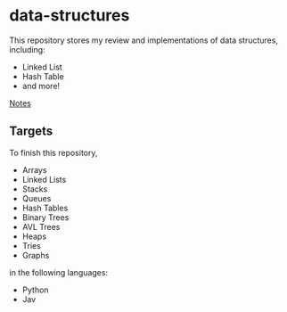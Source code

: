 
# data-structures

This repository stores my review and implementations of data structures, including:

- Linked List
- Hash Table
- and more!

[Notes](https://htmlpreview.github.io/?https://github.com/derekl-beep/data-structures/blob/master/notes-data-structure.html)

## Targets

To finish this repository, 

- Arrays
- Linked Lists
- Stacks
- Queues
- Hash Tables
- Binary Trees
- AVL Trees
- Heaps
- Tries
- Graphs

in the following languages:

- Python
- Jav
<!--stackedit_data:
eyJoaXN0b3J5IjpbLTg3MzgyOTk5NywtODEyMTI4ODM4LC0xMD
I0NjA4Mzc3XX0=
-->